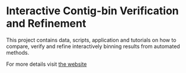 # Interactive Contig-bin Verification and Refinement

This project contains data, scripts, application and tutorials on how to
compare, verify and refine interactively binning results from automated
methods.

For more details visit [the website](http://bbroeksema.github.io/ICoVeR/)

